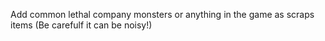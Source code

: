 Add common lethal company monsters or anything in the game as scraps items (Be carefulf it can be noisy!)